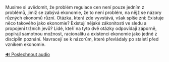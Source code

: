 
Musíme si uvědomit, že problém regulace cen není pouze jedním z problémů, jimiž se zabývá ekonomie, že to není problém, na nějž se názory různých ekonomů různí. Otázka, která zde vyvstává, však spíše zní: Existuje něco takového jako ekonomie? Existují nějaké zákonitosti ve sledu a propojení tržních jevů? Lidé, kteří na tyto dvě otázky odpovídají záporně, popírají samotnou možnost, racionalitu a existenci ekonomie jako jedné z disciplín poznání. Navracejí se k názorům, které převládaly po staletí před vznikem ekonomie.

[🔊 Poslechnout audio](/data/7-paragraphs/audio/chapter_151/para_007-Musme-si-uvdomit-e-problm-regulace-cen-nen-p.mp3)
